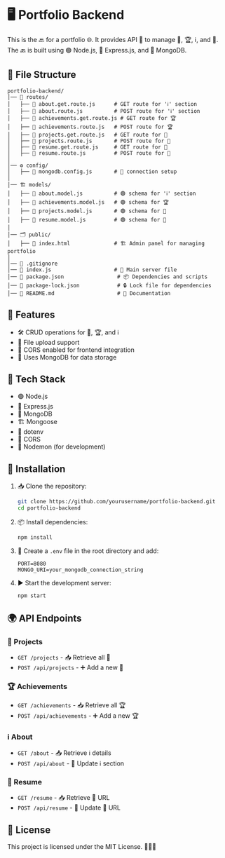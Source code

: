 # 🖥️ Portfolio Backend 

This is the 🔙 for a portfolio 🌐. It provides API 🔗 to manage 📂, 🏆, ℹ️, and 📄. The 🔙 is built using 🟢 Node.js, 🚀 Express.js, and 🍃 MongoDB.

## 📂 File Structure
```
portfolio-backend/
│── 📁 routes/
│   ├── 📜 about.get.route.js      # GET route for 'ℹ️' section
│   ├── 📜 about.route.js          # POST route for 'ℹ️' section
│   ├── 📜 achievements.get.route.js # GET route for 🏆
│   ├── 📜 achievements.route.js   # POST route for 🏆
│   ├── 📜 projects.get.route.js   # GET route for 📂
│   ├── 📜 projects.route.js       # POST route for 📂
│   ├── 📜 resume.get.route.js     # GET route for 📄
│   ├── 📜 resume.route.js         # POST route for 📄
│
│── ⚙️ config/
│   ├── 📜 mongodb.config.js       # 🍃 connection setup
│
│── 🏗 models/
│   ├── 📜 about.model.js          # 🟢 schema for 'ℹ️' section
│   ├── 📜 achievements.model.js   # 🟢 schema for 🏆
│   ├── 📜 projects.model.js       # 🟢 schema for 📂
│   ├── 📜 resume.model.js         # 🟢 schema for 📄
│
│── 🗂 public/
│   ├── 📜 index.html              # 🏗 Admin panel for managing portfolio
│
│── 🚫 .gitignore
│── 📜 index.js                    # 🔧 Main server file
│── 📜 package.json                 # 📦 Dependencies and scripts
│── 📜 package-lock.json            # 🔒 Lock file for dependencies
│── 📜 README.md                    # 📖 Documentation
```

## 🌟 Features
- 🛠️ CRUD operations for 📂, 🏆, and ℹ️
- 📁 File upload support
- 🔗 CORS enabled for frontend integration
- 🍃 Uses MongoDB for data storage

## 🔧 Tech Stack
- 🟢 Node.js
- 🚀 Express.js
- 🍃 MongoDB
- 🏗 Mongoose
- 🔐 dotenv
- 🔗 CORS
- 🔄 Nodemon (for development)

## 🚀 Installation

1. 📥 Clone the repository:
   ```bash
   git clone https://github.com/yourusername/portfolio-backend.git
   cd portfolio-backend
   ```
2. 📦 Install dependencies:
   ```bash
   npm install
   ```
3. 📄 Create a `.env` file in the root directory and add:
   ```env
   PORT=8080
   MONGO_URI=your_mongodb_connection_string
   ```
4. ▶️ Start the development server:
   ```bash
   npm start
   ```

## 🌍 API Endpoints

### 📂 Projects
- `GET /projects` - 📥 Retrieve all 📂
- `POST /api/projects` - ➕ Add a new 📂

### 🏆 Achievements
- `GET /achievements` - 📥 Retrieve all 🏆
- `POST /api/achievements` - ➕ Add a new 🏆

### ℹ️ About
- `GET /about` - 📥 Retrieve ℹ️ details
- `POST /api/about` - 🔄 Update ℹ️ section

### 📄 Resume
- `GET /resume` - 📥 Retrieve 📄 URL
- `POST /api/resume` - 🔄 Update 📄 URL

## 📜 License
This project is licensed under the MIT License. 🎉📜🔖

